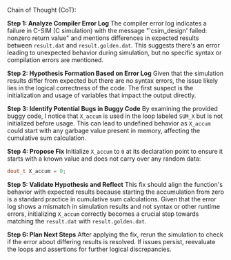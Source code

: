Chain of Thought (CoT):

**Step 1: Analyze Compiler Error Log**
The compiler error log indicates a failure in C-SIM (C simulation) with the message "'csim_design' failed: nonzero return value" and mentions differences in expected results between `result.dat` and `result.golden.dat`. This suggests there's an error leading to unexpected behavior during simulation, but no specific syntax or compilation errors are mentioned.

**Step 2: Hypothesis Formation Based on Error Log**
Given that the simulation results differ from expected but there are no syntax errors, the issue likely lies in the logical correctness of the code. The first suspect is the initialization and usage of variables that impact the output directly.

**Step 3: Identify Potential Bugs in Buggy Code**
By examining the provided buggy code, I notice that `X_accum` is used in the loop labeled `SUM_X` but is not initialized before usage. This can lead to undefined behavior as `X_accum` could start with any garbage value present in memory, affecting the cumulative sum calculation.

**Step 4: Propose Fix**
Initialize `X_accum` to `0` at its declaration point to ensure it starts with a known value and does not carry over any random data:
```cpp
dout_t X_accum = 0;
```

**Step 5: Validate Hypothesis and Reflect**
This fix should align the function's behavior with expected results because starting the accumulation from zero is a standard practice in cumulative sum calculations. Given that the error log shows a mismatch in simulation results and not syntax or other runtime errors, initializing `X_accum` correctly becomes a crucial step towards matching the `result.dat` with `result.golden.dat`.

**Step 6: Plan Next Steps**
After applying the fix, rerun the simulation to check if the error about differing results is resolved. If issues persist, reevaluate the loops and assertions for further logical discrepancies.
